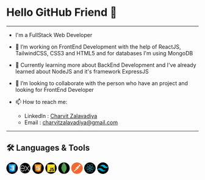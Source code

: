 # Hello GitHub Friend 👋

***

- I'm a FullStack Web Developer

- 🔭 I’m working on FrontEnd Development with the help of ReactJS, TailwindCSS, CSS3 and HTML5 and for databases I'm using MongoDB
- 🌱 Currently learning more about BackEnd Development and I've already learned about NodeJS and it's framework ExpressJS
- 👯 I’m looking to collaborate with the person who have an project and looking for FrontEnd Developer
- 📫 How to reach me:
  - LinkedIn : <a href='https://www.linkedin.com/in/charvit-zalavadiya-1b34b3243/'>Charvit Zalavadiya</a>
  - Email : charvitzalavadiya@gmail.com

***

## 🛠 Languages & Tools

<span><img src="css.png" width='30px' heigth='15px'></span>
<span><img src="express-js.png" width='30px' heigth='15px'></span>
<span><img src="html.png" width='30px' heigth='15px'></span>
<span><img src="javascript.png" width='30px' heigth='15px'></span>
<span><img src="mongo.png" width='30px' heigth='15px'></span>
<span><img src="postman-api.png" width='30px' heigth='15px'></span>
<span><img src="react.png" width='30px' heigth='15px'></span>
<span><img src="tailwind-css.png" width='30px' heigth='15px'></span>
